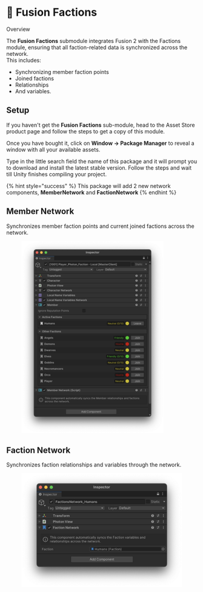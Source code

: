 # 🤝 Fusion Factions

Overview

The **Fusion Factions** submodule integrates Fusion 2 with the Factions module, ensuring that all faction-related data is synchronized across the network.\
This includes:

* Synchronizing member faction points
* Joined factions
* Relationships
* And variables.

## Setup

If you haven't get the **Fusion Factions** sub-module, head to the Asset Store product page and follow the steps to get a copy of this module.

Once you have bought it, click on **Window → Package Manager** to reveal a window with all your available assets.

Type in the little search field the name of this package and it will prompt you to download and install the latest stable version. Follow the steps and wait till Unity finishes compiling your project.

{% hint style="success" %}
This package will add 2 new network components, **MemberNetwork** and **FactionNetwork**
{% endhint %}

## Member Network

Synchronizes member faction points and current joined factions across the network.

<div align="left">

<figure><img src="../../../.gitbook/assets/image (121).png" alt="" width="375"><figcaption></figcaption></figure>

</div>



## Faction Network

Synchronizes faction relationships and variables through the network.

<div align="left">

<figure><img src="../../../.gitbook/assets/image (122).png" alt=""><figcaption></figcaption></figure>

</div>
